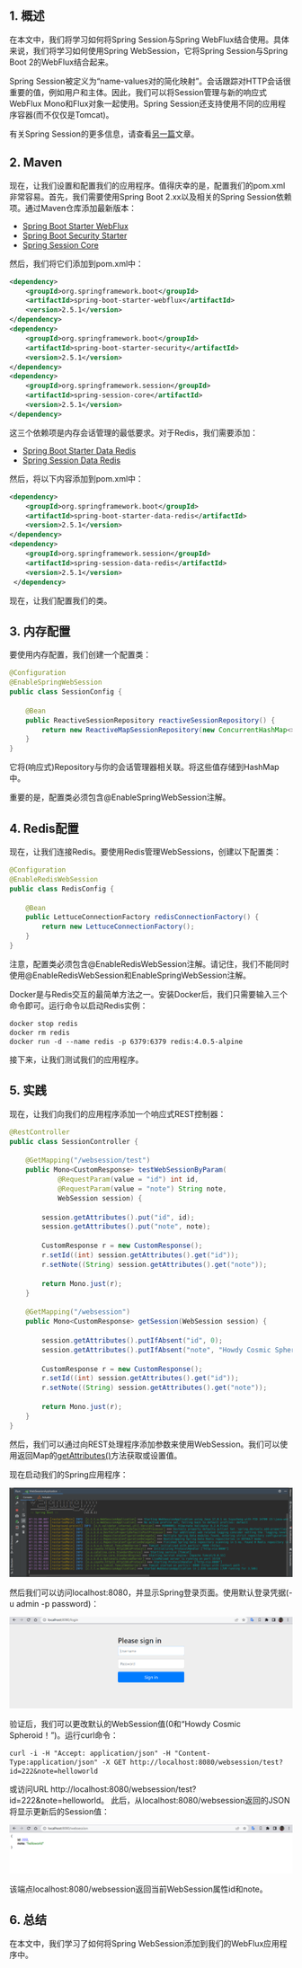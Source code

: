 ## 1. 概述

在本文中，我们将学习如何将Spring Session与Spring WebFlux结合使用。具体来说，我们将学习如何使用Spring WebSession，它将Spring Session与Spring Boot 2的WebFlux结合起来。

Spring Session被定义为“name-values对的简化映射”。会话跟踪对HTTP会话很重要的值，例如用户和主体。因此，我们可以将Session管理与新的响应式WebFlux Mono和Flux对象一起使用。Spring Session还支持使用不同的应用程序容器(而不仅仅是Tomcat)。

有关Spring Session的更多信息，请查看[另一篇](https://www.baeldung.com/spring-session)文章。

## 2. Maven

现在，让我们设置和配置我们的应用程序。值得庆幸的是，配置我们的pom.xml非常容易。首先，我们需要使用Spring Boot 2.xx以及相关的Spring Session依赖项。通过Maven仓库添加最新版本：

-   [Spring Boot Starter WebFlux](https://mvnrepository.com/artifact/org.springframework.boot/spring-boot-starter-webflux)
-   [Spring Boot Security Starter](https://mvnrepository.com/artifact/org.springframework.boot/spring-boot-starter-security)
-   [Spring Session Core](https://mvnrepository.com/artifact/org.springframework.session/spring-session-core)

然后，我们将它们添加到pom.xml中：

```xml
<dependency>
    <groupId>org.springframework.boot</groupId>
    <artifactId>spring-boot-starter-webflux</artifactId>
    <version>2.5.1</version>
</dependency>
<dependency>
    <groupId>org.springframework.boot</groupId>
    <artifactId>spring-boot-starter-security</artifactId>
    <version>2.5.1</version>
</dependency>
<dependency> 
    <groupId>org.springframework.session</groupId> 
    <artifactId>spring-session-core</artifactId> 
    <version>2.5.1</version> 
</dependency>
```

这三个依赖项是内存会话管理的最低要求。对于Redis，我们需要添加：

-   [Spring Boot Starter Data Redis](https://mvnrepository.com/artifact/org.springframework.boot/spring-boot-starter-data-redis)
-   [Spring Session Data Redis](https://mvnrepository.com/artifact/org.springframework.session/spring-session-data-redis)

然后，将以下内容添加到pom.xml中：

```xml
<dependency>
    <groupId>org.springframework.boot</groupId>
    <artifactId>spring-boot-starter-data-redis</artifactId>
    <version>2.5.1</version>
</dependency>
<dependency>
    <groupId>org.springframework.session</groupId>
    <artifactId>spring-session-data-redis</artifactId>
    <version>2.5.1</version>
 </dependency>
```

现在，让我们配置我们的类。

## 3. 内存配置

要使用内存配置，我们创建一个配置类：

```java
@Configuration
@EnableSpringWebSession
public class SessionConfig {

    @Bean
    public ReactiveSessionRepository reactiveSessionRepository() {
        return new ReactiveMapSessionRepository(new ConcurrentHashMap<>());
    }
}
```

它将(响应式)Repository与你的会话管理器相关联。将这些值存储到HashMap中。

重要的是，配置类必须包含@EnableSpringWebSession注解。

## 4. Redis配置

现在，让我们连接Redis。要使用Redis管理WebSessions，创建以下配置类：

```java
@Configuration
@EnableRedisWebSession
public class RedisConfig {

    @Bean
    public LettuceConnectionFactory redisConnectionFactory() {
        return new LettuceConnectionFactory();
    }
}
```

注意，配置类必须包含@EnableRedisWebSession注解。请记住，我们不能同时使用@EnableRedisWebSession和EnableSpringWebSession注解。

Docker是与Redis交互的最简单方法之一。安装Docker后，我们只需要输入三个命令即可。运行命令以启动Redis实例：

```shell
docker stop redis
docker rm redis
docker run -d --name redis -p 6379:6379 redis:4.0.5-alpine
```

接下来，让我们测试我们的应用程序。

## 5. 实践

现在，让我们向我们的应用程序添加一个响应式REST控制器：

```java
@RestController
public class SessionController {

    @GetMapping("/websession/test")
    public Mono<CustomResponse> testWebSessionByParam(
            @RequestParam(value = "id") int id,
            @RequestParam(value = "note") String note,
            WebSession session) {

        session.getAttributes().put("id", id);
        session.getAttributes().put("note", note);

        CustomResponse r = new CustomResponse();
        r.setId((int) session.getAttributes().get("id"));
        r.setNote((String) session.getAttributes().get("note"));

        return Mono.just(r);
    }

    @GetMapping("/websession")
    public Mono<CustomResponse> getSession(WebSession session) {

        session.getAttributes().putIfAbsent("id", 0);
        session.getAttributes().putIfAbsent("note", "Howdy Cosmic Spheroid!");

        CustomResponse r = new CustomResponse();
        r.setId((int) session.getAttributes().get("id"));
        r.setNote((String) session.getAttributes().get("note"));

        return Mono.just(r);
    }
}
```

然后，我们可以通过向REST处理程序添加参数来使用WebSession。我们可以使用返回Map的[getAttributes()](https://docs.spring.io/spring-framework/docs/current/javadoc-api/org/springframework/web/server/WebSession.html#getAttributes--)方法获取或设置值。

现在启动我们的Spring应用程序：

<img src="../assets/img.png">

然后我们可以访问localhost:8080，并显示Spring登录页面。使用默认登录凭据(-u admin -p password)：

<img src="../assets/img_1.png">

验证后，我们可以更改默认的WebSession值(0和“Howdy Cosmic Spheroid！”)。运行curl命令：

```shell
curl -i -H "Accept: application/json" -H "Content-Type:application/json" -X GET http://localhost:8080/websession/test?id=222&note=helloworld
```

或访问URL http://localhost:8080/websession/test?id=222&note=helloworld。 此后，从localhost:8080/websession返回的JSON将显示更新后的Session值：

<img src="../assets/img_2.png">

该端点localhost:8080/websession返回当前WebSession属性id和note。

## 6. 总结

在本文中，我们学习了如何将Spring WebSession添加到我们的WebFlux应用程序中。